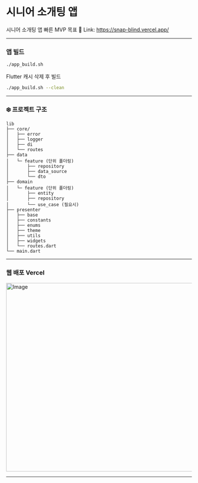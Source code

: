 # 시니어 소개팅 앱


시니어 소개팅 앱 빠른 MVP 목표
📎 Link: https://snap-blind.vercel.app/

---

### 앱 빌드
```bash
./app_build.sh
```

Flutter 캐시 삭제 후 빌드
```bash
./app_build.sh --clean
```
---

### ❄️ 프로젝트 구조

```
lib          
├── core/
│   ├── error
│   ├── logger
│   ├── di
│   └── routes
├── data
│   └─ feature (단위 폴더링)
│       ├── repository
│       ├── data_source
│       └── dto
├── domain
│   └─ feature (단위 폴더링)
│       ├── entity
│       ├── repository
│       └── use_case (필요시)
├── presenter
│   ├── base
│   ├── constants
│   ├── enums
│   ├── theme
│   ├── utils
│   ├── widgets
│   └── routes.dart
└── main.dart
```

---

### 웹 배포 Vercel

<img width="720" height="511" alt="Image" src="https://github.com/user-attachments/assets/c15e5ca2-0d26-490d-93b9-400d193b16be" />

---
